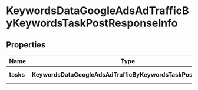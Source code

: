 # KeywordsDataGoogleAdsAdTrafficByKeywordsTaskPostResponseInfo

## Properties

| Name | Type | Description | Notes |
|------------ | ------------- | ------------- | -------------|
**tasks** | **KeywordsDataGoogleAdsAdTrafficByKeywordsTaskPostTaskInfo[]** | array of tasks |[optional]|